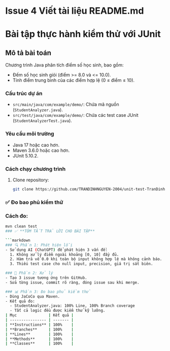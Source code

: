 
# Issue 4 Viết tài liệu README.md
# Bài tập thực hành kiểm thử với JUnit

## Mô tả bài toán
Chương trình Java phân tích điểm số học sinh, bao gồm:
- Đếm số học sinh giỏi (điểm >= 8.0 và <= 10.0).
- Tính điểm trung bình của các điểm hợp lệ (0 ≤ điểm ≤ 10).

### Cấu trúc dự án
- `src/main/java/com/example/demo/`: Chứa mã nguồn (`StudentAnalyzer.java`).
- `src/test/java/com/example/demo/`: Chứa các test case JUnit (`StudentAnalyzerTest.java`).

### Yêu cầu môi trường
- Java 17 hoặc cao hơn.
- Maven 3.6.0 hoặc cao hơn.
- JUnit 5.10.2.

### Cách chạy chương trình
1. Clone repository:
   ```bash
   git clone https://github.com/TRANDINHNGUYEN-2004/unit-test-TranDinhNguyen
### ✅ Đo bao phủ kiểm thử

### Cách đo:
```bash
mvn clean test
### ✅ **TÓM TẮT TRẢ LỜI CHO BÀI TẬP**

```markdown
### 🔍 Phần 1: Phát hiện lỗi
- Sử dụng AI (ChatGPT) để phát hiện 3 vấn đề:
  1. Không xử lý điểm ngoài khoảng [0, 10] đầy đủ.
  2. Hàm trả về 0.0 khi toàn bộ input không hợp lệ mà không cảnh báo.
  3. Thiếu test case cho null input, precision, giá trị sát biên.

### 🔧 Phần 2: Xử lý
- Tạo 3 issue tương ứng trên GitHub.
- Sửa từng issue, commit rõ ràng, đóng issue sau khi merge.

### 📊 Phần 3: Đo bao phủ kiểm thử
- Dùng JaCoCo qua Maven.
- Kết quả đo:
  - StudentAnalyzer.java: 100% Line, 100% Branch coverage
  - Tất cả logic đều được kiểm thử kỹ lưỡng.
| Mục              | Kết quả |
| ---------------- | ------- |
| **Instructions** | 100%    |
| **Branches**     | 100%    |
| **Lines**        | 100%    |
| **Methods**      | 100%    |
| **Classes**      | 100%    |

